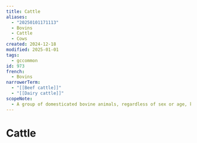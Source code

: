 ```yaml
---
title: Cattle
aliases:
  - "20250101171113"
  - Bovins
  - Cattle
  - Cows
created: 2024-12-18
modified: 2025-01-01
tags:
  - gccommon
id: 973
french:
  - Bovins
narrowerTerm:
  - "[[Beef cattle]]"
  - "[[Dairy cattle]]"
scopeNote:
  - A group of domesticated bovine animals, regardless of sex or age, kept for the production of milk, meat, hides, and as draft animals.
---
```

# Cattle
